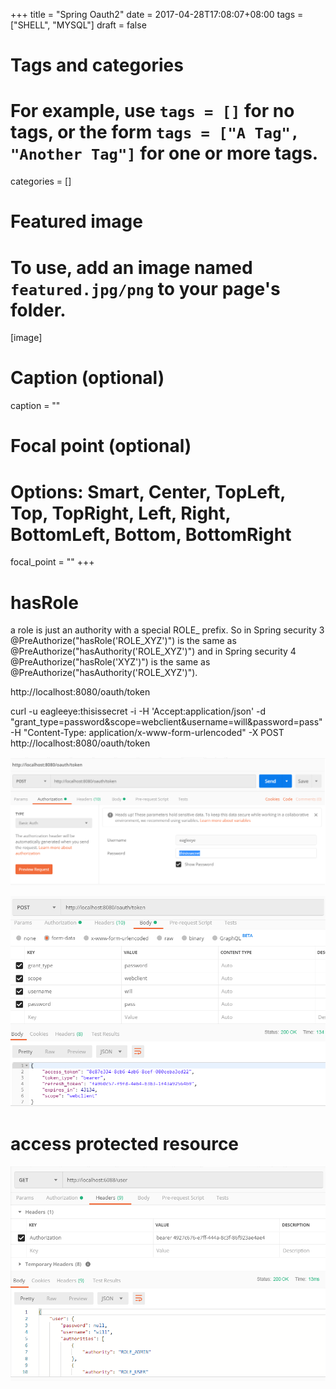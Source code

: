 +++
title = "Spring Oauth2"
date = 2017-04-28T17:08:07+08:00
tags = ["SHELL", "MYSQL"]
draft = false

# Tags and categories
# For example, use `tags = []` for no tags, or the form `tags = ["A Tag", "Another Tag"]` for one or more tags.

categories = []

# Featured image
# To use, add an image named `featured.jpg/png` to your page's folder. 
[image]
  # Caption (optional)
  caption = ""

  # Focal point (optional)
  # Options: Smart, Center, TopLeft, Top, TopRight, Left, Right, BottomLeft, Bottom, BottomRight
  focal_point = ""
+++



# hasRole

 a role is just an authority with a special ROLE_ prefix. So in Spring security 3 @PreAuthorize("hasRole('ROLE_XYZ')") is the same as @PreAuthorize("hasAuthority('ROLE_XYZ')") and in Spring security 4 @PreAuthorize("hasRole('XYZ')") is the same as @PreAuthorize("hasAuthority('ROLE_XYZ')").




http://localhost:8080/oauth/token


curl -u eagleeye:thisissecret -i -H 'Accept:application/json'  -d "grant_type=password&scope=webclient&username=will&password=pass" -H "Content-Type: application/x-www-form-urlencoded" -X POST http://localhost:8080/oauth/token


![](./basic-auth.png)


![](./post-form.png)


# access protected resource

![](./res.png)



